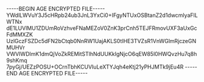 -----BEGIN AGE ENCRYPTED FILE-----
YWdlLWVuY3J5cHRpb24ub3JnL3YxCi0+IFgyNTUxOSBtanZ2d1dwcmlyaFlLWTNx
dE1LUVlMU1ZDUmRoVzhveFNaMEZoV0ZnK3prCnh5TEJFRmovUXF3aUxGcFdMMXZK
UzlGczFSZDc5dFN2bCtqb0NnRW1UajAKLS0tIHE3TVZsR1VnWGlmRjczeGNMUHVr
VWVIWDlmK1dmQjVoZkREMitSTlhNdUUKkIgNjcO6qEW85l0HWQvzHu7q8h9shKmq
7pyGj/UEZzPOSU+OCrnTbhKCUVIuLeXTYJqh4eKtj21yPHJMTk9jEu4R
-----END AGE ENCRYPTED FILE-----
